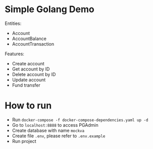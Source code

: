 # Simple Golang Demo

Entities:
- Account
- AccountBalance
- AccountTransaction

Features: 
- Create account
- Get account by ID
- Delete account by ID
- Update account
- Fund transfer

# How to run

- Run `docker-compose -f docker-compose-dependencies.yaml up -d`
- Go to `localhost:8888` to access PGAdmin
- Create database with name `mockva`
- Create file `.env`, please refer to `.env.example`
- Run project